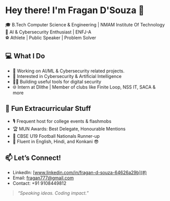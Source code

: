 # Hey there! I'm Fragan D'Souza 👋

🎓 B.Tech Computer Science & Engineering | NMAM Institute Of Technology  
🤖 AI & Cybersecurity Enthusiast | ENFJ-A  
⚽ Athlete | Public Speaker | Problem Solver  

## 💻 What I Do
- 🧠 Working on AI/ML & Cybersecurity related projects.
- 🔐 Interested in Cybersecurity & Artificial Intelligence
- 🧑‍💻 Building useful tools for digital security
- 🌐 Intern at Dlithe | Member of clubs like Finite Loop, NSS IT, SACA & more

## 🎤 Fun Extracurricular Stuff
- 🎙 Frequent host for college events & flashmobs
- 🏆 MUN Awards: Best Delegate, Honourable Mentions  
- 🥈 CBSE U19 Football Nationals Runner-up  
- 💬 Fluent in English, Hindi, and Konkani 😎

## 📫 Let’s Connect!
- LinkedIn: [www.linkedin.com/in/fragan-d-souza-64626a29b](#)
- Email: fragan777@gmail.com
- Contact: +91 9108449812


> _“Speaking ideas. Coding impact.”_

